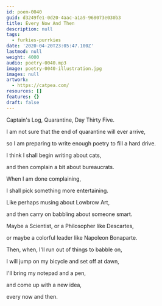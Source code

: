 ```yaml
---
id: poem-0040
guid: d3249fe1-0d20-4aac-a1a9-968073e030b3
title: Every Now And Then
description: null
tags:
  - furkies-purrkies
date: '2020-04-20T23:05:47.100Z'
lastmod: null
weight: 4000
audio: poetry-0040.mp3
image: poetry-0040-illustration.jpg
images: null
artwork:
  - https://catpea.com/
resources: []
features: {}
draft: false
---
```


Captain's Log, Quarantine, Day Thirty Five.

I am not sure that the end of quarantine will ever arrive,

so I am preparing to write enough poetry to fill a hard drive.

I think I shall begin writing about cats,

and then complain a bit about bureaucrats.

When I am done complaining,

I shall pick something more entertaining.

Like perhaps musing about Lowbrow Art,

and then carry on babbling about someone smart.

Maybe a Scientist, or a Philosopher like Descartes,

or maybe a colorful leader like Napoleon Bonaparte.

Then, when, I'll run out of things to babble on,

I will jump on my bicycle and set off at dawn,

I'll bring my notepad and a pen,

and come up with a new idea,

every now and then.
